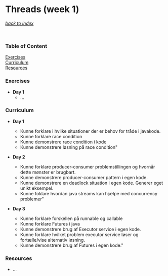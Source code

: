 # Threads (week 1)

[*back to index*](../index.md)

<div class="break"><br></div>
<div class="sidebar">
 
<h3 id="sb-title">Table of Content</h3>

<a class="toc-ref" href="#exercises">Exercises</a><br>
<a class="toc-ref" href="#curriculum">Curriculum</a><br>
<a class="toc-ref" href="#resources">Resources</a><br>

</div>

### Exercises
* **Day 1**
  * ...

### Curriculum
* **Day 1**
  * Kunne forklare i hvilke situationer der er behov for tråde i javakode.
  * Kunne forklare race condition
  * Kunne demonstrere race condition i kode
  * Kunne demonstrere løsning på race condition"

* **Day 2**
  * Kunne forklare producer-consumer problemstillingen og hvornår dette mønster er brugbart.
  * Kunne demonstrere producer-consumer pattern i egen kode.
  * Kunne demonstrere en deadlock situation i egen kode. Generer eget unikt eksempel.
  * Kunne foklare hvordan java streams kan hjælpe med concurrency problemer"

* **Day 3**
  * Kunne forklare forskellen på runnable og callable 
  * Kunne forklare Futures i java 
  * Kunne demonstrere brug af Executor service i egen kode.
  * Kunne forklare hvilket problem executor service løser og fortælle/vise alternativ løsning.
  * Kunne demonstrere brug af Futures i egen kode."

### Resources
* ...
